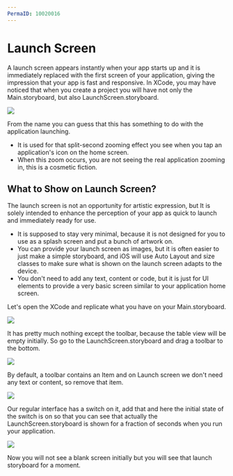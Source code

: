 ```yaml
---
PermaID: 10020016
---
```



# Launch Screen

A launch screen appears instantly when your app starts up and it is immediately replaced with the first screen of your application, giving the impression that your app is fast and responsive. In XCode, you may have noticed that when you create a project you will have not only the Main.storyboard, but also LaunchScreen.storyboard.

<img src="images/launch-screen1.png">

From the name you can guess that this has something to do with the application launching.

 - It is used for that split-second zooming effect you see when you tap an application's icon on the home screen. 
 - When this zoom occurs, you are not seeing the real application zooming in, this is a cosmetic fiction. 

## What to Show on Launch Screen?

The launch screen is not an opportunity for artistic expression, but It is solely intended to enhance the perception of your app as quick to launch and immediately ready for use. 

 - It is supposed to stay very minimal, because it is not designed for you to use as a splash screen and put a bunch of artwork on.
 - You can provide your launch screen as images, but it is often easier to just make a simple storyboard, and iOS will use Auto Layout and size classes to make sure what is shown on the launch screen adapts to the device. 
 - You don't need to add any text, content or code, but it is just for UI elements to provide a very basic screen similar to your application home screen.

Let's open the XCode and replicate what you have on your Main.storyboard.

<img src="images/launch-screen2.png">

It has pretty much nothing except the toolbar, because the table view will be empty initially. So go to the LaunchScreen.storyboard and drag a toolbar to the bottom.

<img src="images/launch-screen3.png">

By default, a toolbar contains an Item and on Launch screen we don't need any text or content, so remove that item. 

<img src="images/launch-screen4.png">

Our regular interface has a switch on it, add that and here the initial state of the switch is on so that you can see that actually the LaunchScreen.storyboard is shown for a fraction of seconds when you run your application.

<img src="images/launch-screen5.png">

Now you will not see a blank screen initially but you will see that launch storyboard for a moment.
